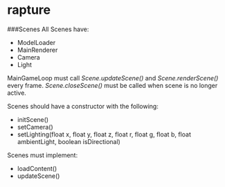 # rapture

###Scenes
All Scenes have:
- ModelLoader
- MainRenderer
- Camera
- Light

MainGameLoop must call *Scene.updateScene()* and *Scene.renderScene()* every frame.
*Scene.closeScene()* must be called when scene is no longer active.

Scenes should have a constructor with the following:
- initScene()
- setCamera()
- setLighting(float x, float y, float z, float r, float g, float b, float ambientLight, boolean isDirectional)

Scenes must implement:
- loadContent()
- updateScene()